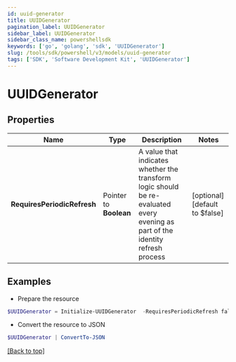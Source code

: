 ```yaml
---
id: uuid-generator
title: UUIDGenerator
pagination_label: UUIDGenerator
sidebar_label: UUIDGenerator
sidebar_class_name: powershellsdk
keywords: ['go', 'golang', 'sdk', 'UUIDGenerator'] 
slug: /tools/sdk/powershell/v3/models/uuid-generator
tags: ['SDK', 'Software Development Kit', 'UUIDGenerator']
---
```



# UUIDGenerator

## Properties

Name | Type | Description | Notes
------------ | ------------- | ------------- | -------------
**RequiresPeriodicRefresh** |  Pointer to **Boolean** | A value that indicates whether the transform logic should be re-evaluated every evening as part of the identity refresh process | [optional] [default to $false]

## Examples

- Prepare the resource
```powershell
$UUIDGenerator = Initialize-UUIDGenerator  -RequiresPeriodicRefresh false
```

- Convert the resource to JSON
```powershell
$UUIDGenerator | ConvertTo-JSON
```


[[Back to top]](#) 


